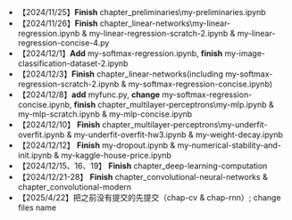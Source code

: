 - 【2024/11/25】**Finish** chapter_preliminaries\my-preliminaries.ipynb 
- 【2024/11/26】**Finish** chapter_linear-networks\my-linear-regression.ipynb & my-linear-regression-scratch-2.ipynb & my-linear-regression-concise-4.py
- 【2024/12/1】**Add** my-softmax-regression.ipynb, **finish** my-image-classification-dataset-2.ipynb
- 【2024/12/3】**Finish** chapter_linear-networks(including my-softmax-regression-scratch-2.ipynb & my-softmax-regression-concise.ipynb)
- 【2024/12/8】**add** myfunc.py, **change** my-softmax-regression-concise.ipynb, **finish** chapter_multilayer-perceptrons\my-mlp.ipynb & my-mlp-scratch.ipynb & my-mlp-concise.ipynb
- 【2024/12/10】 **Finish** chapter_multilayer-perceptrons\my-underfit-overfit.ipynb & my-underfit-overfit-hw3.ipynb & my-weight-decay.ipynb
- 【2024/12/12】 **Finish** my-dropout.ipynb & my-numerical-stability-and-init.ipynb & my-kaggle-house-price.ipynb
- 【2024/12/15、16、19】 **Finish** chapter_deep-learning-computation
- 【2024/12/21-28】 **Finish** chapter_convolutional-neural-networks & chapter_convolutional-modern
- 【2025/4/22】把之前没有提交的先提交（chap-cv & chap-rnn）; change files name